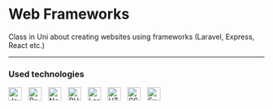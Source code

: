 # Web Frameworks
Class in Uni about creating websites using frameworks (Laravel, Express, React etc.)

---
### Used technologies
[<img align="left" alt="JavaScript" width="26px" src="https://cdn.jsdelivr.net/gh/devicons/devicon/icons/javascript/javascript-original.svg" style="padding-right:10px;"/>][js]
[<img align="left" alt="React" width="26px" src="https://cdn.jsdelivr.net/gh/devicons/devicon/icons/react/react-original.svg" style="padding-right:10px;"/>][react]
[<img align="left" alt="NodeJS" width="26px" src="https://cdn.jsdelivr.net/gh/devicons/devicon/icons/nodejs/nodejs-original.svg" style="padding-right:10px;"/>][nodejs]
[<picture style="padding-right:10px;"> <source media="(prefers-color-scheme: dark)" srcset="./express.svg"><img alt="Express" src="https://cdn.jsdelivr.net/gh/devicons/devicon/icons/express/express-original.svg" width="26px"></picture>][express]
[<img align="left" alt="PHP" width="26px" src="https://cdn.jsdelivr.net/gh/devicons/devicon/icons/php/php-original.svg" style="padding-right:10px;"/>][php]
[<img align="left" alt="Laravel" width="26px" src="https://cdn.jsdelivr.net/gh/devicons/devicon/icons/laravel/laravel-plain.svg" style="padding-right:10px;"/>][laravel]
[<img align="left" alt="HTML" width="26px" src="https://cdn.jsdelivr.net/gh/devicons/devicon/icons/html5/html5-original.svg" style="padding-right:10px;"/>][html]
[<img align="left" alt="CSS" width="26px" src="https://cdn.jsdelivr.net/gh/devicons/devicon/icons/css3/css3-original.svg" style="padding-right:10px;"/>][css]


[js]: https://en.wikipedia.org/wiki/JavaScript
[react]: https://pl.reactjs.org
[nodejs]: https://nodejs.org/en
[express]: https://expressjs.com
[php]: https://www.php.net
[laravel]: https://laravel.com
[html]: https://en.wikipedia.org/wiki/HTML
[css]: https://en.wikipedia.org/wiki/CSS